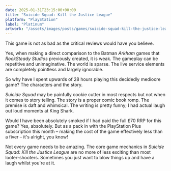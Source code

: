 ```yaml
---
date: 2025-01-31T23:15:00+00:00
title: "Suicide Squad: Kill the Justice League"
platform: "PlayStation"
label: "Platinum"
artwork: "/assets/images/posts/games/suicide-squad-kill-the-justice-league.jpg"
---
```


This game is not as bad as the critical reviews would have you believe. 

Yes, when making a direct comparison to the Batman *Arkham* games that *RockSteady Studios* previously created, it is weak. The gameplay can be repetitive and unimaginative. The world is sparse. The live service elements are completely pointless and largely ignorable. 

So why have I spent upwards of 28 hours playing this decidedly mediocre game? The characters and the story.

*Suicide Squad* may be painfully cookie cutter in most respects but not when it comes to story telling. The story is a proper comic book romp. The premise is daft and whimsical. The writing is pretty funny; I had actual laugh out loud moments at King Shark.

Would I have been absolutely smoked if I had paid the full £70 RRP for this game? Yes, absolutely. But as a pack in with the PlayStation Plus subscription this month – making the cost of the game effectively less than a fiver – it's alright, you know!

Not every game needs to be amazing. The core game mechanics in *Suicide Squad: Kill the Justice League* are no more of less exciting than most looter-shooters. Sometimes you just want to blow things up and have a laugh whilst you're at it.
